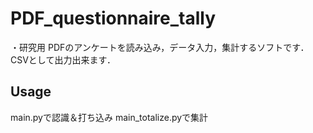 # PDF_questionnaire_tally

・研究用
PDFのアンケートを読み込み，データ入力，集計するソフトです．
CSVとして出力出来ます．

## Usage

main.pyで認識＆打ち込み
main_totalize.pyで集計
